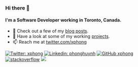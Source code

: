 ### Hi there 👋
#### I'm a Software Developer working in Toronto, Canada.


<!--
**xphong/xphong** is a ✨ _special_ ✨ repository because its `README.md` (this file) appears on your GitHub profile.

Here are some ideas to get you started:

- 🔭 I’m currently working on ...
- 🌱 I’m currently learning ...
- 👯 I’m looking to collaborate on ...
- 🤔 I’m looking for help with ...
- 💬 Ask me about ...
- 📫 How to reach me: ...
- 😄 Pronouns: ...
- ⚡ Fun fact: ...
-->

- :memo: Check out a few of my [blog posts](https://phong.io/blog/).
- :card_index: Have a look at some of my working [projects](https://phong.io/projects/).
- 📫 Reach me at [twitter.com/xphong](https://twitter.com/xphong)

[![Twitter: xphong](https://img.shields.io/twitter/follow/xphong?style=social)](https://twitter.com/xphong)
[![Linkedin: phonghuynh](https://img.shields.io/badge/-xphong-blue?style=plastic&logo=Linkedin&logoColor=white&link=https://www.linkedin.com/in/phonghuynh/)](https://www.linkedin.com/in/phonghuynh/)
[![GitHub xphong](https://img.shields.io/github/followers/xphong?label=follow&style=social)](https://github.com/xphong)
[![stackoverflow](https://img.shields.io/static/v1?style=social&logo=stackoverflow&label=&message=@xphong)](https://stackoverflow.com/users/1664687/xphong)
![](https://visitor-badge.glitch.me/badge?page_id=xphong)
